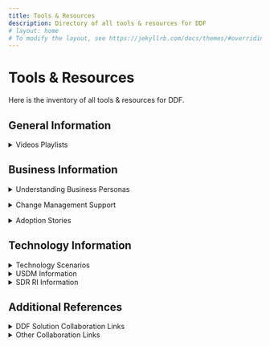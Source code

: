 ```yaml
---
title: Tools & Resources
description: Directory of all tools & resources for DDF
# layout: home
# To modify the layout, see https://jekyllrb.com/docs/themes/#overriding-theme-defaults
---
```

# Tools & Resources
Here is the inventory of all tools & resources for DDF. 
<p></p>
<H2>General Information</H2>
<p></p>
<details>
<summary>Videos Playlists</summary>
<a target="_blank" href="https://www.youtube.com/playlist?list=PLMXS-Xt7Ou1L_vQ8xporort6tBfrcNy2W">- DDF General Information Videos</a><br>
<a target="_blank" href="https://www.youtube.com/playlist?list=PLMXS-Xt7Ou1IoMvLH8Ov7YYgAEl7MWpka">- DDF Webinar Videos</a><br>
<a target="_blank" href="https://www.youtube.com/playlist?list=PLMXS-Xt7Ou1Juda8dFZXbGY7PaGQwH6FJ">- DDF Connectathon</a><br>
<a target="_blank" href="https://www.youtube.com/playlist?list=PLMXS-Xt7Ou1KLxO6nzXWSNJ6PWtIJhGjK">- DDF Standards/Technical Videos</a><br>
</details>
<p></p>
<H2>Business Information</H2>
<p></p>
<details>
<summary>Understanding Business Personas</summary>
<a target="_blank" href="https://transcelerate.github.io/ddf-home/documents/DDF Persona Infographic 2024.pdf">- DDF Persona Infographic</a><br>
<a target="_blank" href="https://transcelerate.github.io/ddf-home/DMPersona.html">- Clinical Data Manager Persona Toolkit</a><br>
<a target="_blank" href="https://transcelerate.github.io/ddf-home/MWPersona.html">- Protocol Writer Persona Toolkit</a><br>  
<a target="_blank" href="https://transcelerate.github.io/ddf-home/ITPersona.html">- Information Technology Persona Toolkit</a><br>  
</details>
<p></p>
<details>
<summary>Change Management Support</summary>
<a target="_blank" href="https://transcelerate.github.io/ddf-home/documents/DDF Change Management journey 2024.pdf">- Change Management Journey</a><br>
<a target="_blank" href="https://transcelerate.github.io/ddf-home/documents/DDF%20Technology%20Architecture%20Scenarios%20Tool%20-%20CLEAN_FINAL.pdf">- DDF Technology Architecture Scenarios Toolkit</a><br>
<a target="_blank" href="https://transcelerate.github.io/ddf-home/documents/white_paper/DDF_Practical_Approach_to_Implementation.pdf">- Practical Approach to Implementing DDF Framework</a><br>
</details>
<p></p>  
<details>
<summary>Adoption Stories</summary>
<a target="_blank" href="https://transcelerate.github.io/ddf-home/documents/stories/DDF_Case_Study_DOSA.pdf">- Adoption Story: Digital Schedule of Activities</a><br> 
<a target="_blank" href="https://transcelerate.github.io/ddf-home/documents/stories/DDF_Case_Study_DDF_Adoption.pdf">- Adoption Story: Adoption of a Digital Data Flow</a><br>   
</details>
<p></p>
<H2>Technology Information</H2>
<p></p>
<details>
<summary>Technology Scenarios</summary>
<a target="_blank" href="https://transcelerate.github.io/ddf-home/documents/DDF%20Technology%20Architecture%20Scenarios%20Tool%20-%20CLEAN_FINAL.pdf">- DDF Technology Architecture Scenarios Toolkit</a><br>  
</details>
<details>
<summary>USDM Information</summary>
<a target="_blank" href="https://www.cdisc.org/ddf">- USDM Reference Architecture v4.0</a><br>
<a target="_blank" href="https://transcelerate.github.io/ddf-home/utilities.html">- Common Protocol Template to USDM Tool</a><br>  
</details>
<details>
<summary>SDR RI Information</summary>
<a target="_blank" href="https://transcelerate.github.io/ddf-home/sdr-ri-codebase-access.html">- Getting Started with the SDR RI Codebase</a><br>  
<a target="_blank" href="https://transcelerate.github.io/ddf-home/community.html">- DDF Open-Source Community</a><br>  
<a target="_blank" href="https://github.com/transcelerate/ddf-sdr-api">- SDR API GitHub Repository</a><br>
<a target="_blank" href="https://github.com/transcelerate/ddf-sdr-platform">- SDR Platform GitHub Repository</a><br>
<a target="_blank" href="https://github.com/transcelerate/ddf-sdr-ui">- SDR UI GitHub Repository</a><br>
<a target="_blank" href="https://github.com/transcelerate/ddf-sdr-support">- SDR Support GitHub Repository</a>
</details>
<H2>Additional References</H2>
<p></p>
<details>
<summary>DDF Solution Collaboration Links</summary>
<a target="_blank" href="https://transcelerate.github.io/ddf-home/scf.html">- Solutions Collaboration Forum (SCF)</a><br>
<a target="_blank" href="https://transcelerate.github.io/ddf-directory/directory/directory.html">- DDF Solutions Directory</a></a><br>
<p></p>
</details>
<details>
<summary>Other Collaboration Links</summary>
<a target="_blank" href="https://transcelerate.github.io/ddf-home/collaborations.html">- Data Standards Collaboration Overview</a><br> 
<a target="_blank" href="https://www.cdisc.org/ddf">- CDISC DDF Website</a><br>
<a target="_blank" href="https://www.ema.europa.eu/en/ich-m11-guideline-clinical-study-protocol-template-and-technical-specifications-scientific-guideline">- ICH M11</a><br>
<a target="_blank" href="https://hl7vulcan.org/">- Vulcan HL7 FHIR</a><br> 
<a target="_blank" href="https://www.transceleratebiopharmainc.com/initiatives/clinical-content-reuse/">- Clinical Content & Reuse</a><br>
</details>

